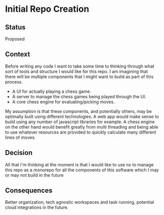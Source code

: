 # Initial Repo Creation

## Status

Proposed

## Context

Before writing any code I want to take some time to thinking through what sort of tools and structure I would like for this repo.  I am imagining that there will be multiple components that I might want to build as part of this process.

- A UI for actually playing a chess game.
- A server to manage the chess games being played through the UI.
- A core chess engine for evaluating/picking moves.

My assumption is that these components, and potentially others, may be optimally built using different technologies.  A web app would make sense to build using any number of javascript libraries for example.  A chess engine on the other hand would benefit greatly from multi threading and being able to use whatever resources are provided to quickly calculate many different lines of moves.

## Decision

All that I'm thinking at the moment is that I would like to use nx to manage this repo as a monorepo for all the components of this software which I may or may not build in the future

## Consequences

Better organization, tech agnostic workspaces and task running, potential cloud integrations in the future.